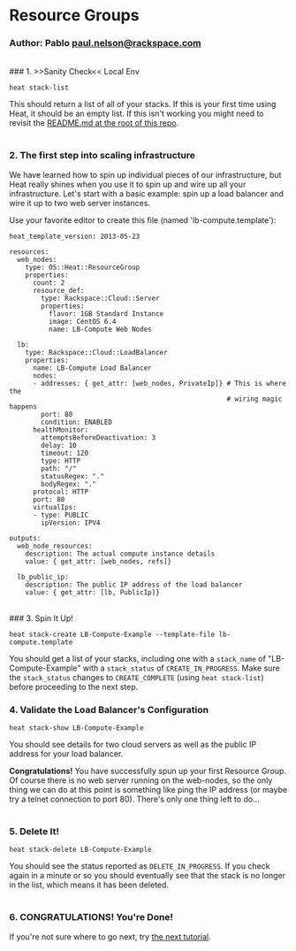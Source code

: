 # Resource Groups
### Author: Pablo <paul.nelson@rackspace.com>
</br>
### 1. >>Sanity Check<< Local Env

```shell
heat stack-list
```

This should return a list of all of your stacks. If this is your first time using Heat, it should be an empty list. If this isn't working you might need to revisit the [README.md at the root of this repo](/).
</br>
</br>
### 2. The first step into scaling infrastructure

We have learned how to spin up individual pieces of our infrastructure, but Heat really shines when you use it to spin up and wire up all your infrastructure. Let's start with a basic example: spin up a load balancer and wire it up to two web server instances.

Use your favorite editor to create this file (named 'lb-compute.template'):

```shell
heat_template_version: 2013-05-23

resources:
  web_nodes:
    type: OS::Heat::ResourceGroup
    properties:
      count: 2
      resource_def:
        type: Rackspace::Cloud::Server
        properties:
          flavor: 1GB Standard Instance
          image: CentOS 6.4
          name: LB-Compute Web Nodes

  lb:
    type: Rackspace::Cloud::LoadBalancer
    properties:
      name: LB-Compute Load Balancer
      nodes:
      - addresses: { get_attr: [web_nodes, PrivateIp]} # This is where the
                                                       # wiring magic happens
        port: 80
        condition: ENABLED
      healthMonitor:
        attemptsBeforeDeactivation: 3
        delay: 10
        timeout: 120
        type: HTTP
        path: "/"
        statusRegex: "."
        bodyRegex: "."
      protocol: HTTP
      port: 80
      virtualIps:
      - type: PUBLIC
        ipVersion: IPV4

outputs:
  web_node_resources:
    description: The actual compute instance details
    value: { get_attr: [web_nodes, refs]}

  lb_public_ip:
    description: The public IP address of the load balancer
    value: { get_attr: [lb, PublicIp]}
```
</br>
### 3. Spin It Up!

```shell
heat stack-create LB-Compute-Example --template-file lb-compute.template
```

You should get a list of your stacks, including one with a `stack_name` of "LB-Compute-Example" with a `stack_status` of `CREATE_IN_PROGRESS`. Make sure the `stack_status` changes to `CREATE_COMPLETE` (using `heat stack-list`) before proceeding to the next step.
</br>
### 4. Validate the Load Balancer's Configuration

```shell
heat stack-show LB-Compute-Example
```

You should see details for two cloud servers as well as the public IP address for your load balancer.

__Congratulations!__ You have successfully spun up your first Resource Group. Of course there is no web server running on the web-nodes, so the only thing we can do at this point is something like ping the IP address (or maybe try a telnet connection to port 80). There's only one thing left to do...
</br>
</br>
### 5. Delete It!

```shell
heat stack-delete LB-Compute-Example
```

You should see the status reported as `DELETE_IN_PROGRESS`. If you check again in a minute or so you should eventually see that the stack is no longer in the list, which means it has been deleted.
</br>
</br>
### 6. CONGRATULATIONS! You're Done!

If you're not sure where to go next, try [the next tutorial](/coming-soon).
